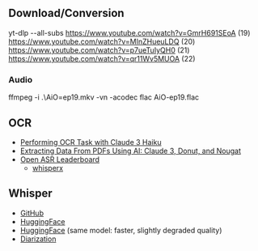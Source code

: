 ## Download/Conversion

yt-dlp --all-subs https://www.youtube.com/watch?v=GmrH691SEoA    (19)
https://www.youtube.com/watch?v=MInZHueuLDQ   (20)
https://www.youtube.com/watch?v=p7ueTuIyQH0   (21)
https://www.youtube.com/watch?v=qr11Wv5MUOA   (22)

### Audio
ffmpeg -i .\AiO=ep19.mkv -vn -acodec flac AiO-ep19.flac


## OCR
- [Performing OCR Task with Claude 3 Haiku](https://cevo.com.au/post/performing-ocr-task-with-claude-3-haiku-part-1/)
- [Extracting Data From PDFs Using AI: Claude 3, Donut, and Nougat](https://parsio.io/blog/extracting-data-from-pdfs-using-ai-claude-3-donut-and-nougat/) 
- [Open ASR Leaderboard](https://huggingface.co/spaces/hf-audio/open_asr_leaderboard)
  - [whisperx](https://github.com/m-bain/whisperX)

## Whisper
  - [GitHub](https://github.com/openai/whisper)
  - [HuggingFace](https://huggingface.co/openai/whisper-large-v3)
  - [HuggingFace](https://huggingface.co/openai/whisper-large-v3-turbo) (same model: faster, slightly degraded quality)
  - [Diarization](https://github.com/lablab-ai/Whisper-transcription_and_diarization-speaker-identification-)
